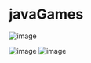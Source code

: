 # javaGames

![image](https://user-images.githubusercontent.com/16364477/200774558-f8191fd2-9c3a-4996-9b64-f8f764f7a902.png)

![image](https://user-images.githubusercontent.com/16364477/200774810-3af246e3-5c13-4c8e-b674-5ed041fdb19c.png)
![image](https://user-images.githubusercontent.com/16364477/201466063-cf2c2773-7af0-48de-ae94-52f1a6884306.png)
